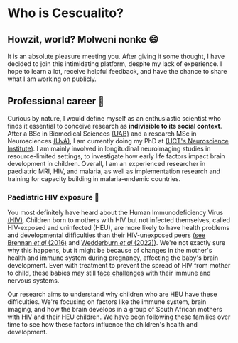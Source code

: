 # Who is Cescualito?

## Howzit, world? Molweni nonke 😄

It is an absolute pleasure meeting you. After giving it some thought, I have decided to join this intimidating platform, despite my lack of experience. I hope to learn a lot, receive helpful feedback, and have the chance to share what I am working on publicly. 

## Professional career 🧠

Curious by nature, I would define myself as an enthusiastic scientist who finds it essential to conceive research as **indivisible to its social context**. After a BSc in Biomedical Sciences [(UAB)](https://www.uab.cat/) and a research MSc in Neurosciences [(UvA)](https://www.uva.nl/), I am currently doing my PhD at [(UCT's Neuroscience Institute)](https://neuroscience.uct.ac.za/). I am mainly involved in longitudinal neuroimaging studies in resource-limited settings, to investigate how early life factors impact brain development in children. Overall, I am an experienced researcher in paediatric MRI, HIV, and malaria, as well as implementation research and training for capacity building in malaria-endemic countries.

### Paediatric HIV exposure 👶

You most definitely have heard about the Human Immunodeficiency Virus [(HIV)](https://www.unaids.org/en/resources/fact-sheet). Children born to mothers with HIV but not infected themselves, called HIV-exposed and uninfected (HEU), are more likely to have health problems and developmental difficulties than their HIV-unexposed peers [(see Brennan *et al* (2016)](https://journals.lww.com/aidsonline/fulltext/2016/09240/a_meta_analysis_assessing_all_cause_mortality_in.12.aspx) and [Wedderburn *et al* (2022))](https://www.thelancet.com/journals/lanchi/article/PIIS2352-4642(22)00071-2/fulltext#%20). We're not exactly sure why this happens, but it might be because of changes in the mother's health and immune system during pregnancy, affecting the baby's brain development. Even with treatment to prevent the spread of HIV from mother to child, these babies may still [face challenges](https://link.springer.com/article/10.1007/s11904-019-00459-0) with their immune and nervous systems.

Our research aims to understand why children who are HEU have these difficulties. We're focusing on factors like the immune system, brain imaging, and how the brain develops in a group of South African mothers with HIV and their HEU children. We have been following these families over time to see how these factors influence the children's health and development.
